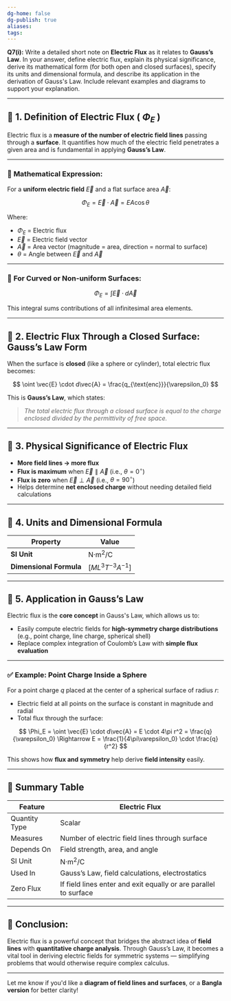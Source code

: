 ```yaml
---
dg-home: false
dg-publish: true
aliases: 
tags:
---
```


**Q7(i):**
Write a detailed short note on **Electric Flux** as it relates to **Gauss’s Law**. In your answer, define electric flux, explain its physical significance, derive its mathematical form (for both open and closed surfaces), specify its units and dimensional formula, and describe its application in the derivation of Gauss's Law. Include relevant examples and diagrams to support your explanation.

---

## 🔷 **1. Definition of Electric Flux ( $\Phi_E$ )**

Electric flux is a **measure of the number of electric field lines** passing through a **surface**. It quantifies how much of the electric field penetrates a given area and is fundamental in applying **Gauss’s Law**.

---

### 🔸 **Mathematical Expression:**

For a **uniform electric field** $\vec{E}$ and a flat surface area $\vec{A}$:

$$
\Phi_E = \vec{E} \cdot \vec{A} = EA\cos\theta
$$

Where:

* $\Phi_E$ = Electric flux
* $\vec{E}$ = Electric field vector
* $\vec{A}$ = Area vector (magnitude = area, direction = normal to surface)
* $\theta$ = Angle between $\vec{E}$ and $\vec{A}$

---

### 🔸 **For Curved or Non-uniform Surfaces:**

$$
\Phi_E = \int \vec{E} \cdot d\vec{A}
$$

This integral sums contributions of all infinitesimal area elements.

---

## 🔷 **2. Electric Flux Through a Closed Surface: Gauss’s Law Form**

When the surface is **closed** (like a sphere or cylinder), total electric flux becomes:

$$
\oint \vec{E} \cdot d\vec{A} = \frac{q_{\text{enc}}}{\varepsilon_0}
$$

This is **Gauss’s Law**, which states:

> *The total electric flux through a closed surface is equal to the charge enclosed divided by the permittivity of free space.*

---

## 🔷 **3. Physical Significance of Electric Flux**

* **More field lines → more flux**
* **Flux is maximum** when $\vec{E} \parallel \vec{A}$ (i.e., $\theta = 0^\circ$)
* **Flux is zero** when $\vec{E} \perp \vec{A}$ (i.e., $\theta = 90^\circ$)
* Helps determine **net enclosed charge** without needing detailed field calculations

---

## 🔷 **4. Units and Dimensional Formula**

| Property                | Value                   |
| ----------------------- | ----------------------- |
| **SI Unit**             | $\text{N·m}^2/\text{C}$ |
| **Dimensional Formula** | $[ML^3T^{-3}A^{-1}]$    |

---

## 🔷 **5. Application in Gauss’s Law**

Electric flux is the **core concept** in Gauss's Law, which allows us to:

* Easily compute electric fields for **high-symmetry charge distributions**
  (e.g., point charge, line charge, spherical shell)
* Replace complex integration of Coulomb’s Law with **simple flux evaluation**

---

### ✅ **Example: Point Charge Inside a Sphere**

For a point charge $q$ placed at the center of a spherical surface of radius $r$:

* Electric field at all points on the surface is constant in magnitude and radial
* Total flux through the surface:

$$
\Phi_E = \oint \vec{E} \cdot d\vec{A} = E \cdot 4\pi r^2 = \frac{q}{\varepsilon_0}
\Rightarrow E = \frac{1}{4\pi\varepsilon_0} \cdot \frac{q}{r^2}
$$

This shows how **flux and symmetry** help derive **field intensity** easily.

---

## 🔁 **Summary Table**

| Feature       | Electric Flux                                                    |
| ------------- | ---------------------------------------------------------------- |
| Quantity Type | Scalar                                                           |
| Measures      | Number of electric field lines through surface                   |
| Depends On    | Field strength, area, and angle                                  |
| SI Unit       | $\text{N·m}^2/\text{C}$                                          |
| Used In       | Gauss’s Law, field calculations, electrostatics                  |
| Zero Flux     | If field lines enter and exit equally or are parallel to surface |

---

## 🧠 **Conclusion:**

Electric flux is a powerful concept that bridges the abstract idea of **field lines** with **quantitative charge analysis**. Through Gauss’s Law, it becomes a vital tool in deriving electric fields for symmetric systems — simplifying problems that would otherwise require complex calculus.

---

Let me know if you'd like a **diagram of field lines and surfaces**, or a **Bangla version** for better clarity!
